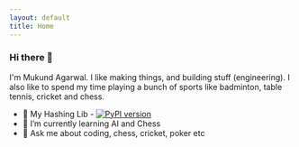 ```yaml
---
layout: default
title: Home
---
```


### Hi there 👋

I'm Mukund Agarwal. I like making things, and building stuff (engineering).
I also like to spend my time playing a bunch of sports like badminton, table tennis, cricket and chess.

<!--
**mukund26/mukund26** is a ✨ _special_ ✨ repository because its `README.md` (this file) appears on your GitHub profile.
-->

- 🔭 My Hashing Lib - [![PyPI version](https://img.shields.io/pypi/v/hashed.svg)](https://pypi.org/project/hashed/)
- 🌱 I’m currently learning AI and Chess
- 💬 Ask me about coding, chess, cricket, poker etc
